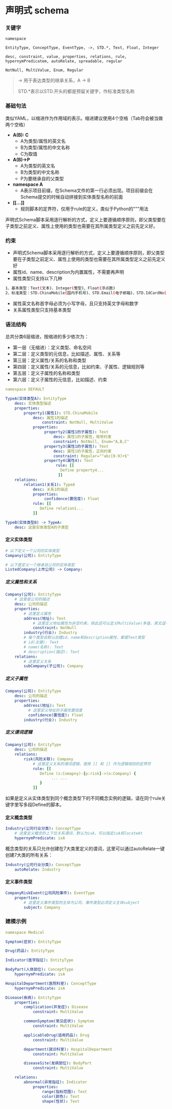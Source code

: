 # 声明式 schema

### 关键字
```plain
namespace

EntityType, ConceptType, EventType, ->, STD.*, Text, Float, Integer

desc, constraint, value, properties, relations, rule, hypernymPredicatem, autoRelate, spreadable, regular

NotNull, MultiValue, Enum, Regular
```

> -> 用于表达类型的继承关系，A -> B
>
> STD.*表示以STD.开头的都是预留关键字，作标准类型名称
>



### 基础句法
类似YAML，以缩进作为作用域的表示。缩进建议使用4个空格（Tab符会被当做两个空格）

+ **A(B): C** 
    - A为类型/属性的英文名
    - B为类型/属性的中文名称
    - C为取值
+ **A(B)->P** 
    - A为类型的英文名
    - B为类型的中文名称
    - P为要继承自的父类型
+ **namespace A** 
    - A表示项目前缀，在Schema文件的第一行必须出现。项目前缀会在Schema提交的时候自动拼接到实体类型名称的前面
+ **[[...]]** 
    - 规则脚本的定界符，仅用于rule的定义，类似于Python的"""用法



声明式Schema脚本采用逐行解析的方式，定义上要遵循顺序原则，即父类型要在子类型之前定义、属性上使用的类型也需要在其所属类型定义之前先定义好。

### 约束
+ 声明式Schema脚本采用逐行解析的方式，定义上要遵循顺序原则，即父类型要在子类型之前定义、属性上使用的类型也需要在其所属类型定义之前先定义好
+ 属性id、name、description为内置属性，不需要再声明
+ 属性类型只支持以下几种

```bash
1、基本类型：Text(文本)、Integer(整型)、Float(浮点数)
2、标准类型：STD.ChinaMobile(国内手机号)、STD.Email(电子邮箱)、STD.IdCardNo(身份证)、STD.MacAddress(MAC地址)、STD.Date(日期)、STD.ChinaTelCode(国内通讯号)、STD.Timestamp(时间戳)
```

+ 属性英文名称首字母必须为小写字母，且只支持英文字母和数字
+ 关系属性类型只支持基本类型

### 语法结构
总共分类6层缩进，按缩进的多少依次为：

+ 第一层（无缩进）：定义类型、命名空间
+ 第二层：定义类型的元信息，比如描述、属性、关系等
+ 第三层：定义属性/关系的名称和类型
+ 第四层：定义属性/关系的元信息，比如约束、子属性、逻辑规则等
+ 第五层：定义子属性的名称和类型
+ 第六层：定义子属性的元信息，比如描述、约束

```yaml
namespace DEFAULT

TypeA(实体类型A): EntityType
    desc: 实体类型描述
    properties:
        property1(属性1): STD.ChinaMobile
            desc: 属性1的描述
                constraint: NotNull, MultiValue
            properties:
                 property2(属性1的子属性): Text
                     desc: 属性1的子属性，枚举约束
                     constraint: NotNull, Enum="A,B,C"
                 property3(属性1的子属性): Text
                     desc: 属性1的子属性，正则约束
                     constraint: Regular="^abc[0-9]+$"
                 property4(属性4): Text
                      rule: [[
                        Define property4...
                       ]]
    relations:
        relation1(关系1): TypeA
            desc: 关系1的描述
            properties:
                 confidence(置信度): Float
            rule: [[
               Define relation1...
            ]]

TypeB(实体类型B) -> TypeA:
    desc: 这是实体类型A的子类型
```



#### 定义实体类型
```yaml
# 以下定义一个公司的实体类型
Company(公司): EntityType

# 以下是定义一个继承自公司的实体类型
ListedCompany(上市公司) -> Company:
```



##### 定义属性和关系
```yaml
Company(公司): EntityType
    # 这里是公司的描述
    desc: 公司的描述
    properties:
        # 这里定义属性
        address(地址): Text
            # 这里定义地址属性为非空约束，除此还可以定义MultiValue(多值，英文逗号分割)、Enum(枚举)和Regular(正则)
            constraint: NotNull
        industry(行业): Industry
        # 每个类型会默认创建id、name和description属性，都是Text类型
        # id(主键): Text
        # name(名称): Text
        # description(描述): Text
    relations:
        # 这里定义关系
        subCompany(子公司): Company
```



##### 定义子属性
```yaml
Company(公司): EntityType
    desc: 公司的描述
    properties:
        address(地址): Text
          # 这里定义地址的子属性置信度
          confidence(置信度): Float
        industry(行业): Industry
```



##### 定义谓词逻辑
```yaml
Company(公司): EntityType
    desc: 公司的描述
    relations:
        risk(风险关联): Company
            # 这里定义关系的谓词逻辑，使用 [[ 和 ]] 作为逻辑规则的定界符
            rule: [[
               Define (s:Comapny)-[p:risk]->(o:Company) {
                    ... ...
               }
            ]]
```

如果是定义从实体类型到同个概念类型下的不同概念实例的逻辑，请在同个rule关键字里写多段Define的脚本。



#### 定义概念类型
```yaml
Industry(公司行业分类): ConceptType
    # 这里定义概念的上下位关系谓词，默认为isA，可以指定isA和locateAt
    hypernymPredicate: isA
```

概念类型的关系只允许创建在7大类里定义的谓词，这里可以通过autoRelate一键创建7大类的所有关系：

```yaml
Industry(公司行业分类): ConceptType
    autoRelate: Industry
```



#### 定义事件类型
```yaml
CompanyRiskEvent(公司风险事件): EventType
    properties:
        # 这里定义事件类型的主体为公司，事件类型必须定义主体subject
        subject: Company
```



### 建模示例
```yaml
namespace Medical

Symptom(症状): EntityType

Drug(药品): EntityType

Indicator(医学指征): EntityType

BodyPart(人体部位): ConceptType
    hypernymPredicate: isA

HospitalDepartment(医院科室): ConceptType
    hypernymPredicate: isA

Disease(疾病): EntityType
    properties:
        complication(并发症): Disease
            constraint: MultiValue

        commonSymptom(常见症状): Symptom
            constraint: MultiValue

        applicableDrug(适用药品): Drug
            constraint: MultiValue

        department(就诊科室): HospitalDepartment
            constraint: MultiValue

        diseaseSite(发病部位): BodyPart
            constraint: MultiValue

    relations:
        abnormal(异常指征): Indicator
            properties:
                range(指标范围): Text
                color(颜色): Text
                shape(性状): Text
```



